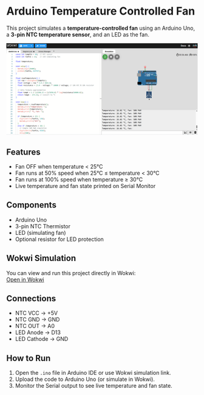 # Arduino Temperature Controlled Fan

This project simulates a **temperature-controlled fan** using an Arduino Uno, a **3-pin NTC temperature sensor**, and an LED as the fan.  

![Project Screenshot](Screenshot%202025-09-15%20130730.png)

## Features
- Fan OFF when temperature < 25°C  
- Fan runs at 50% speed when 25°C ≤ temperature < 30°C  
- Fan runs at 100% speed when temperature ≥ 30°C  
- Live temperature and fan state printed on Serial Monitor  

## Components
- Arduino Uno  
- 3-pin NTC Thermistor  
- LED (simulating fan)  
- Optional resistor for LED protection  

## Wokwi Simulation
You can view and run this project directly in Wokwi:  
[Open in Wokwi](https://wokwi.com/projects/442145903738942465)

## Connections
- NTC VCC → +5V  
- NTC GND → GND  
- NTC OUT → A0  
- LED Anode → D13  
- LED Cathode → GND  

## How to Run
1. Open the `.ino` file in Arduino IDE or use Wokwi simulation link.  
2. Upload the code to Arduino Uno (or simulate in Wokwi).  
3. Monitor the Serial output to see live temperature and fan state.
